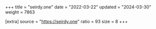 +++
title = "seirdy.one"
date = "2022-03-22"
updated = "2024-03-30"
weight = 7863

[extra]
source = "https://seirdy.one"
ratio = 93
size = 8
+++
